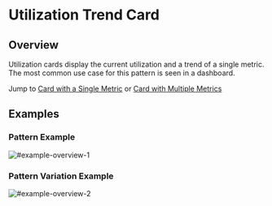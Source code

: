 # Utilization Trend Card

## Overview
Utilization cards display the current utilization and a trend of a single metric. The most common use case for this pattern is seen in a dashboard.

Jump to [Card with a Single Metric](../pattern-library/cards/utilization-trend-card/#example-overview-1) or [Card with Multiple Metrics](../pattern-library/cards/utilization-trend-card/#example-overview-2)

## Examples

### Pattern Example
![#example-overview-1](img/image-name-goes-here.jpg)

### Pattern Variation Example
![#example-overview-2](img/image-name-goes-here-2.jpg)
